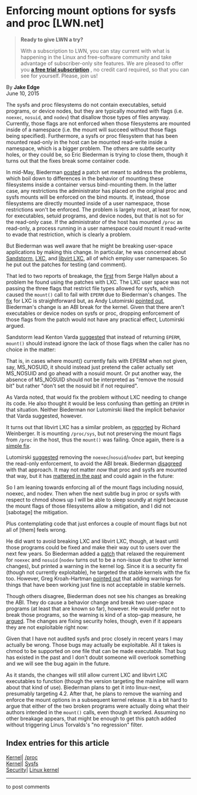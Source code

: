 # Enforcing mount options for sysfs and proc [LWN.net]

> **Ready to give LWN a try?**
> 
> With a subscription to LWN, you can stay current with what is happening in the Linux and free-software community and take advantage of subscriber-only site features. We are pleased to offer you **[a free trial subscription](https://lwn.net/Promo/nst-trial/claim)** , no credit card required, so that you can see for yourself. Please, join us! 

By **Jake Edge**  
June 10, 2015 

The sysfs and proc filesystems do not contain executables, setuid programs, or device nodes, but they are typically mounted with flags (i.e. `noexec`, `nosuid`, and `nodev`) that disallow those types of files anyway. Currently, those flags are not enforced when those filesystems are mounted inside of a namespace (i.e. the mount will succeed without those flags being specified). Furthermore, a sysfs or proc filesystem that has been mounted read-only in the host can be mounted read-write inside a namespace, which is a bigger problem. The others are subtle security holes, or they could be, so Eric Biederman is trying to close them, though it turns out that the fixes break some container code. 

In mid-May, Biederman [posted](/Articles/647755/) a patch set meant to address the problems, which boil down to differences in the behavior of mounting these filesystems inside a container versus bind-mounting them. In the latter case, any restrictions the administrator has placed on the original proc and sysfs mounts will be enforced on the bind mounts. If, instead, those filesystems are directly mounted inside of a user namespace, those restrictions won't be enforced. The problem is largely moot, at least for now, for executables, setuid programs, and device nodes, but that is not so for the read-only case. If the administrator of the host has mounted `/proc` as read-only, a process running in a user namespace could mount it read-write to evade that restriction, which is clearly a problem. 

But Biederman was well aware that he might be breaking user-space applications by making this change. In particular, he was concerned about [Sandstorm](https://sandstorm.io/), [LXC](https://linuxcontainers.org/), and [libvirt LXC](https://libvirt.org/drvlxc.html), all of which employ user namespaces. So he put out the patches for testing (and comment). 

That led to two reports of breakage, the [first](/Articles/647784/) from Serge Hallyn about a problem he found using the patches with LXC. The LXC user space was not passing the three flags that restrict file types allowed for sysfs, which caused the `mount()` call to fail with `EPERM` due to Biederman's changes. The [fix](/Articles/647789/) for LXC is straightforward but, as Andy Lutomirski [pointed out](/Articles/647790/), Biederman's change is an ABI break for the kernel. Given that there aren't executables or device nodes on sysfs or proc, dropping enforcement of those flags from the patch would not have any practical effect, Lutomirski argued. 

Sandstorm lead Kenton Varda [suggested](/Articles/647791/) that instead of returning `EPERM`, `mount()` should instead ignore the lack of those flags when the caller has no choice in the matter: 

That is, in cases where mount() currently fails with EPERM when not given, say, MS_NOSUID, it should instead just pretend the caller actually set MS_NOSUID and go ahead with a nosuid mount. Or put another way, the absence of MS_NOSUID should not be interpreted as "remove the nosuid bit" but rather "don't set the nosuid bit if not required". 

As Varda noted, that would fix the problem without LXC needing to change its code. He also thought it would be less confusing than getting an `EPERM` in that situation. Neither Biederman nor Lutomirski liked the implicit behavior that Varda suggested, however. 

It turns out that libvirt LXC has a similar problem, as [reported](/Articles/647796/) by Richard Weinberger. It is mounting `/proc/sys`, but not preserving the mount flags from `/proc` in the host, thus the `mount()` was failing. Once again, there is a [simple fix](/Articles/647797/). 

Lutomirski [suggested](/Articles/647798/) removing the `noexec`/`nosuid`/`nodev` part, but keeping the read-only enforcement, to avoid the ABI break. Biederman [disagreed](/Articles/647801/) with that approach. It may not matter _now_ that proc and sysfs are mounted that way, but it has [mattered in the past](/Articles/191954/) and could again in the future: 

So I am leaning towards enforcing all of the mount flags including nosuid, noexec, and nodev. Then when the next subtle bug in proc or sysfs with respect to chmod shows up I will be able to sleep soundly at night because the mount flags of those filesystems allow a mitigation, and I did not [sabotage] the mitigation. 

Plus contemplating code that just enforces a couple of mount flags but not all of [them] feels wrong. 

He did want to avoid breaking LXC and libvirt LXC, though, at least until those programs could be fixed and make their way out to users over the next few years. So Biederman added a [patch](/Articles/647803/) that relaxed the requirement for `noexec` and `nosuid` (`nodev` turns out to be a non-issue due to other kernel changes), but printed a warning in the kernel log. Since it is a security fix (though not currently exploitable), he targeted the stable kernels with the fix too. However, Greg Kroah-Hartman [pointed out](/Articles/647805/) that adding warnings for things that have been working just fine is not acceptable in stable kernels. 

Though others disagree, Biederman does not see his changes as breaking the ABI. They do cause a behavior change and break two user-space programs (at least that are known so far), however. He would prefer not to break those programs, so the warning is kind of a stop-gap measure, he [argued](/Articles/647807/). The changes are fixing security holes, though, even if it appears they are not exploitable right now: 

Given that I have not audited sysfs and proc closely in recent years I may actually be wrong. Those bugs may actually be exploitable. All it takes is chmod to be supported on one file that can be made executable. That bug has existed in the past and I don't doubt someone will overlook something and we will see the bug again in the future. 

As it stands, the changes will still allow current LXC and libvirt LXC executables to function (though the version targeting the mainline will warn about that kind of use). Biederman plans to get it into linux-next, presumably targeting 4.2. After that, he plans to remove the warning and enforce the mount options in a subsequent kernel release. It is a bit hard to argue that either of the two broken programs were actually doing what their authors intended in the `mount()` calls, even though it worked. Assuming no other breakage appears, that might be enough to get this patch added without triggering Linus Torvalds's "no regression" filter. 

  
Index entries for this article  
---  
[Kernel](/Kernel/Index)| [/proc](/Kernel/Index#proc)  
[Kernel](/Kernel/Index)| [Sysfs](/Kernel/Index#Sysfs)  
[Security](/Security/Index/)| [Linux kernel](/Security/Index/#Linux_kernel)  
  


* * *

to post comments 

